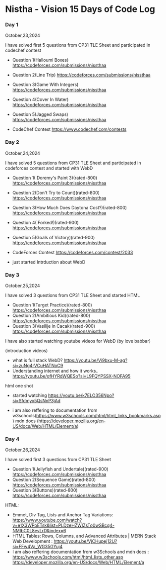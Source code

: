 # Nistha - Vision 15 Days of Code Log

### Day 1

October,23,2024

I have solved first 5 questions from CP31 TLE Sheet and participated in codechef contest

- Question 1(Halloumi Boxes)
  https://codeforces.com/submissions/nissthaa
- Question 2(Line Trip)
  https://codeforces.com/submissions/nissthaa
- Question 3(Game With Integers)
  https://codeforces.com/submissions/nissthaa
- Question 4(Cover In Water)
  https://codeforces.com/submissions/nissthaa
- Question 5(Jagged Swaps)
  https://codeforces.com/submissions/nissthaa


- CodeChef Contest
  https://www.codechef.com/contests
  
 

### Day 2

October,24,2024

I have solved 5 questions from CP31 TLE Sheet and participated in codeforces contest and started with WebD

- Question 1( Doremy's Paint 3)(rated-800)
  https://codeforces.com/submissions/nissthaa
- Question 2(Don't Try to Count)(rated-800)
  https://codeforces.com/submissions/nissthaa
- Question 3(How Much Does Daytona Cost?)(rated-800)
  https://codeforces.com/submissions/nissthaa
- Question 4( Forked!)(rated-900)
  https://codeforces.com/submissions/nissthaa
- Question 5(Goals of Victory)(rated-900)
  https://codeforces.com/submissions/nissthaa


- CodeForces Contest
  https://codeforces.com/contest/2033

- just started Intrduction about WebD

### Day 3

October,25,2024

I have solved 3 questions from CP31 TLE Sheet and started HTML

- Question 1(Target Practice)(rated-800)
  https://codeforces.com/submissions/nissthaa
- Question 2(Ambitious Kid)(rated-800)
  https://codeforces.com/submissions/nissthaa
- Question 3(Vasilije in Cacak)(rated-900)
  https://codeforces.com/submissions/nissthaa

I have also started watching youtube videos for WebD (by love babbar)

(introduction videos)
- what is full stack WebD?
  https://youtu.be/Vi9bxu-M-ag?si=zuNg4rVCuHATNoC9
- Understanding internet and how it works..
  https://youtu.be/ofHYRdWQESo?si=L9FQYPSSX-NOFA95

html one shot

- started watching
  https://youtu.be/k7ELO356Npo?si=Sfdmyx5QsNnP3jAd

- i am also reffering to documentation from
  w3schools(https://www.w3schools.com/html/html_links_bookmarks.asp)
  mdn docs (https://developer.mozilla.org/en-US/docs/Web/HTML/Element/a)

### Day 4

October,26,2024

I have solved first 3 questions from CP31 TLE Sheet

- Question 1(Jellyfish and Undertale)(rated-900)
  https://codeforces.com/submissions/nissthaa
- Question 2(Sequence Game)(rated-800)
  https://codeforces.com/submissions/nissthaa
- Question 3(Buttons)(rated-800)
  https://codeforces.com/submissions/nissthaa

HTML:

- Emmet, Div Tag, Lists and Anchor Tag Variations:
  https://www.youtube.com/watch?v=e1X3WPoETsk&list=PLDzeHZWIZsTo0wSBcg4-NMIbC0L8evLrD&index=6
- HTML Tables: Rows, Columns, and Advanced Attributes | MERN Stack Web Development : 
  https://youtu.be/VjCHupej12U?si=FFw4Va_WG35GYuj4
- I am also reffering documentation from w3Schools and mdn docs :
  https://www.w3schools.com/html/html_lists_other.asp
  https://developer.mozilla.org/en-US/docs/Web/HTML/Element/a